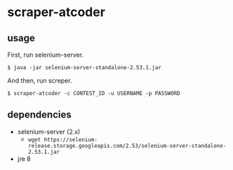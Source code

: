 # scraper-atcoder

## usage

First, run selenium-server.

```shell
$ java -jar selenium-server-standalone-2.53.1.jar
```

And then, run screper.

```shell
$ scraper-atcoder -c CONTEST_ID -u USERNAME -p PASSWORD
```

## dependencies

- selenium-server (2.x)
  - `wget https://selenium-release.storage.googleapis.com/2.53/selenium-server-standalone-2.53.1.jar`
- jre 8